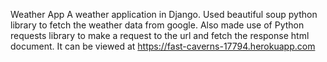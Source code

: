
Weather App
A weather application in Django.
Used beautiful soup python library to fetch the weather data from google.
Also made use of Python requests library to make a request to the url and fetch the response html document.
It can be viewed at https://fast-caverns-17794.herokuapp.com 
